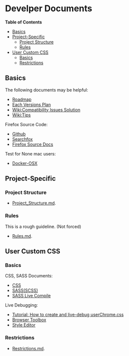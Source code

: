 # Develper Documents

<!-- markdown-toc start - Don't edit this section. Run M-x markdown-toc-refresh-toc -->
**Table of Contents**

- [Basics](#basics)
- [Project-Specific](#project-specific)
  * [Project Structure](#project-structure)
  * [Rules](#rules)
- [User Custom CSS](#user-custom-css)
  * [Basics](#basics-1)
  * [Restrictions](#restrictions)

<!-- markdown-toc end -->

## Basics
The following documents may be helpful:
- [Roadmap](https://github.com/black7375/Firefox-UI-Fix/issues/2)
- [Each Versions Plan](https://github.com/black7375/Firefox-UI-Fix/milestones)
- [Wiki:Compatibility Issues Solution](https://github.com/black7375/Firefox-UI-Fix/wiki/Compatibility-Issues-Solution)
- [Wiki:Tips](https://github.com/black7375/Firefox-UI-Fix/wiki/Tips)

Firefox Source Code:
- [Github](https://github.com/mozilla/gecko-dev)
- [Searchfox](https://searchfox.org/)
- [Firefox Source Docs](https://firefox-source-docs.mozilla.org/)

Test for None mac users:
- [Docker-OSX](https://github.com/sickcodes/Docker-OSX)

## Project-Specific
### Project Structure
- [Project\_Structure.md](./Project_Structure.md).

### Rules
This is a rough guideline. (Not forced)

- [Rules.md](./Rules.md).

## User Custom CSS
### Basics
CSS, SASS Documents:
- [CSS](https://developer.mozilla.org/en-US/docs/Web/CSS)
- [SASS(SCSS)](https://sass-lang.com/documentation)
- [SASS Live Compile](https://www.sassmeister.com/)

Live Debugging:
- [Tutorial: How to create and live-debug userChrome.css](https://www.reddit.com/r/FirefoxCSS/comments/73dvty/tutorial_how_to_create_and_livedebug_userchromecss/)
- [Browser Toolbox](https://developer.mozilla.org/en-US/docs/Tools/Browser_Toolbox)
- [Style Editor](https://developer.mozilla.org/en-US/docs/Tools/Style_Editor)

### Restrictions
- [Restrictions.md](./Restrictions.md).

